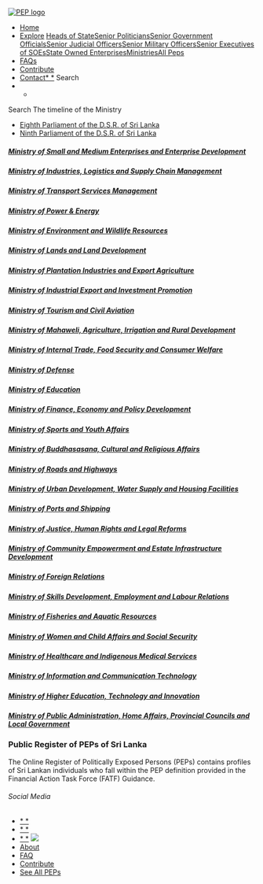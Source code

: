 [![PEP logo](https://www.peps.lk/wp-content/themes/pepold/img/pep-logo.png)](https://www.peps.lk)
*  [Home](https://www.peps.lk/)
*  [Explore](https://www.peps.lk/explore)
[Heads of State](https://www.peps.lk/pep_type/heads-of-state/)[Senior Politicians](https://www.peps.lk/pep_type/senior-politicians)[Senior Government Officials](https://www.peps.lk/pep_type/senior-government-officials)[Senior Judicial Officers](https://www.peps.lk/pep_type/senior-judicial-officers)[Senior Military Officers](https://www.peps.lk/pep_type/senior-military-officers)[Senior Executives of SOEs](https://www.peps.lk/pep_type/senior-executives-of-state-owned-enterprises)[State Owned Enterprises](https://www.peps.lk/soe)[Ministries](https://www.peps.lk/ministries/)[All Peps](https://www.peps.lk/explore)
*  [FAQs](https://www.peps.lk/faq)
*  [Contribute](https://www.peps.lk/contribute)
*  [Contact](https://www.peps.lk/contact)[* *](#collapseSearch)
Search
* *
Search
The timeline of the Ministry
*  [Eighth Parliament of the D.S.R. of Sri Lanka](https://www.peps.lk/timeline_of_the_ministry/eighth-parliament-of-the-d-s-r-of-sri-lanka/)
*  [Ninth Parliament of the D.S.R. of Sri Lanka](https://www.peps.lk/timeline_of_the_ministry/ninth-parliament-of-the-d-s-r-of-sri-lanka/)
#####  [Ministry of Small and Medium Enterprises and Enterprise Development](https://www.peps.lk/ministry/ministry-of-small-and-medium-enterprises-and-enterprise-development/)
#####  [Ministry of Industries, Logistics and Supply Chain Management](https://www.peps.lk/ministry/ministry-of-industries-logistics-and-supply-chain-management/)
#####  [Ministry of Transport Services Management](https://www.peps.lk/ministry/ministry-of-transport-services-management/)
#####  [Ministry of Power & Energy](https://www.peps.lk/ministry/ministry-of-power-energy/)
#####  [Ministry of Environment and Wildlife Resources](https://www.peps.lk/ministry/ministry-of-environment-and-wildlife-resources/)
#####  [Ministry of Lands and Land Development](https://www.peps.lk/ministry/ministry-of-lands-and-land-development/)
#####  [Ministry of Plantation Industries and Export Agriculture](https://www.peps.lk/ministry/ministry-of-plantation-industries-and-export-agriculture/)
#####  [Ministry of Industrial Export and Investment Promotion](https://www.peps.lk/ministry/ministry-of-industrial-export-and-investment-promotion/)
#####  [Ministry of Tourism and Civil Aviation](https://www.peps.lk/ministry/ministry-of-tourism-and-civil-aviation/)
#####  [Ministry of Mahaweli, Agriculture, Irrigation and Rural Development](https://www.peps.lk/ministry/ministry-of-mahaweli-agriculture-irrigation-and-rural-development/)
#####  [Ministry of Internal Trade, Food Security and Consumer Welfare](https://www.peps.lk/ministry/ministry-of-internal-trade-food-security-and-consumer-welfare/)
#####  [Ministry of Defense](https://www.peps.lk/ministry/ministry-of-defense/)
#####  [Ministry of Education](https://www.peps.lk/ministry/ministry-of-education/)
#####  [Ministry of Finance, Economy and Policy Development](https://www.peps.lk/ministry/ministry-of-finance-economy-and-policy-development/)
#####  [Ministry of Sports and Youth Affairs](https://www.peps.lk/ministry/ministry-of-sports-and-youth-affairs/)
#####  [Ministry of Buddhasasana, Cultural and Religious Affairs](https://www.peps.lk/ministry/ministry-of-buddhasasana-cultural-and-religious-affairs/)
#####  [Ministry of Roads and Highways](https://www.peps.lk/ministry/ministry-of-roads-and-highways/)
#####  [Ministry of Urban Development, Water Supply and Housing Facilities](https://www.peps.lk/ministry/ministry-of-urban-development-water-supply-and-housing-facilities/)
#####  [Ministry of Ports and Shipping](https://www.peps.lk/ministry/ministry-of-ports-and-shipping/)
#####  [Ministry of Justice, Human Rights and Legal Reforms](https://www.peps.lk/ministry/ministry-of-justice-human-rights-and-legal-reforms/)
#####  [Ministry of Community Empowerment and Estate Infrastructure Development](https://www.peps.lk/ministry/ministry-of-community-empowerment-and-estate-infrastructure-development/)
#####  [Ministry of Foreign Relations](https://www.peps.lk/ministry/ministry-of-foreign-relations/)
#####  [Ministry of Skills Development, Employment and Labour Relations](https://www.peps.lk/ministry/ministry-of-skills-development-employment-and-labour-relations/)
#####  [Ministry of Fisheries and Aquatic Resources](https://www.peps.lk/ministry/ministry-of-fisheries-and-aquatic-resources/)
#####  [Ministry of Women and Child Affairs and Social Security](https://www.peps.lk/ministry/ministry-of-women-and-child-affairs-and-social-security/)
#####  [Ministry of Healthcare and Indigenous Medical Services](https://www.peps.lk/ministry/ministry-of-healthcare-and-indigenous-medical-services/)
#####  [Ministry of Information and Communication Technology](https://www.peps.lk/ministry/ministry-of-information-and-communication-technology/)
#####  [Ministry of Higher Education, Technology and Innovation](https://www.peps.lk/ministry/ministry-of-higher-education-technology-and-innovation/)
#####  [Ministry of Public Administration, Home Affairs, Provincial Councils and Local Government](https://www.peps.lk/ministry/ministry-of-public-administration-home-affairs-provincial-councils-and-local-government/)
###  Public Register of PEPs of Sri Lanka
The Online Register of Politically Exposed Persons (PEPs) contains profiles of Sri Lankan individuals who fall within the PEP definition provided in the Financial Action Task Force (FATF) Guidance.
######  Social Media
*  [* *](https://www.facebook.com/tisrilanka)
*  [* *](https://twitter.com/tisrilanka/)
*  [* *](https://www.instagram.com/transparency_sri_lanka/)
[![](https://www.peps.lk/wp-content/uploads/2019/11/ti_logo_footer.png)](https://www.tisrilanka.org/)
*  [About](https://www.peps.lk/about/)
*  [FAQ](https://www.peps.lk/faq/)
*  [Contribute](https://www.peps.lk/contribute/)
*  [See All PEPs](https://www.peps.lk/explore/)